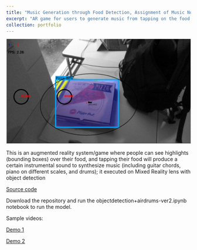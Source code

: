 ```yaml
---
title: "Music Generation through Food Detection, Assignment of Music Notes to Distinct Items, and Utensil Impact Detection"
excerpt: "AR game for users to generate music from tapping on the food."
collection: portfolio
---
```


[![IMAGE ALT TEXT](images/armusic.png)](https://bit.ly/2UY9FM0)

This is an augmented reality system/game where people can see highlights (bounding boxes) over their food, and tapping their food will produce a certain instrumental sound to synthesize music (including guitar chords, piano on different scales, and drums); it executed on Mixed Reality lens with object detection

[Source code](https://bit.ly/2P7YYRQ)

Download the repository and run the objectdetection+airdrums-ver2.ipynb notebook to run the model.

Sample videos: 

[Demo 1](https://bit.ly/2GcKUCl)

[Demo 2](https://bit.ly/2UY9FM0)
